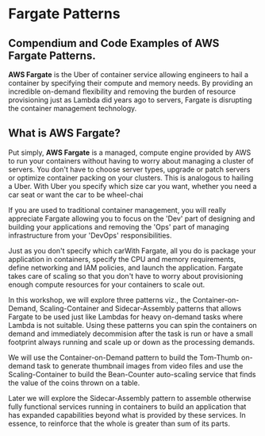 # Fargate Patterns

## Compendium and Code Examples of AWS Fargate Patterns.

**AWS Fargate** is the Uber of container service allowing engineers to hail a container by specifying their compute and memory needs. By providing an incredible on-demand flexibility and removing the burden of resource provisioning just as Lambda did years ago to servers, Fargate is disrupting the container management technology.


## What is AWS Fargate?
Put simply, **AWS Fargate** is a managed, compute engine provided by AWS to run your containers without having to worry about managing a cluster of servers. You don't have to choose server types, upgrade or patch servers or optimize container packing on your clusters. This is analogous to hailing a Uber. With Uber you specify which size car you want, whether you need a car seat or want the car to be wheel-chai

If you are used to traditional container management, you will really appreciate Fargate allowing you to focus on the 'Dev' part of designing and building your applications and removing the 'Ops' part of managing infrastructure from your 'DevOps' responsibilities. 

Just as you don't specify which carWith Fargate, all you do is package your application in containers, specify the CPU and memory requirements, define networking and IAM policies, and launch the application. Fargate takes care of scaling so that you don't have to worry about provisioning enough compute resources for your containers to scale out. 



In this workshop, we will explore three patterns viz., the Container-on-Demand, Scaling-Container and Sidecar-Assembly patterns that allows Fargate to be used just like Lambdas for heavy on-demand tasks where Lambda is not suitable. Using these patterns you can spin the containers on demand and immediately decommision after the task is run or have a small footprint always running and scale up or down as the processing demands.

We will use the Container-on-Demand pattern to build the Tom-Thumb on-demand task to generate thumbnail images from video files and use the Scaling-Container to build the Bean-Counter auto-scaling service that finds the value of the coins thrown on a table.

Later we will explore the Sidecar-Assembly pattern to assemble otherwise fully functional services running in containers to build an application that has expanded capabilities beyond what is provided by these services. In essence, to reinforce that the whole is greater than sum of its parts.
<!--stackedit_data:
eyJoaXN0b3J5IjpbMTc5MTU1MzUyNCwtMTc0MzQ2NDQ2OV19
-->